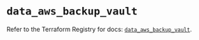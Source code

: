 # `data_aws_backup_vault`

Refer to the Terraform Registry for docs: [`data_aws_backup_vault`](https://registry.terraform.io/providers/hashicorp/aws/6.6.0/docs/data-sources/backup_vault).
